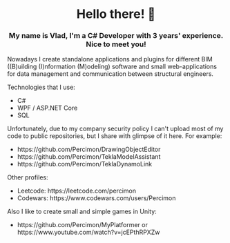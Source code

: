 <h1 align="center">Hello there! 👋</h1>
<h3 align="center">My name is Vlad, I'm a C# Developer with 3 years' experience. Nice to meet you!</h3>

Nowadays I create standalone applications and plugins for different BIM ((B)uilding (I)nformation (M)odeling) software and small web-applications for data management and communication between structural engineers.

Technologies that I use:
<ul>
  <li>C#</li>
  <li>WPF / ASP.NET Core</li>
  <li>SQL</li>
</ul>

Unfortunately, due to my company security policy I can't upload most of my code to public repositories, but I share with glimpse of it here.
For example:
<ul>
  <li>https://github.com/Percimon/DrawingObjectEditor</li>
  <li>https://github.com/Percimon/TeklaModelAssistant</li>
  <li>https://github.com/Percimon/TeklaDynamoLink</li>
</ul>

Other profiles:
<ul>
  <li>Leetcode: https://leetcode.com/percimon</li>
  <li>Codewars: https://www.codewars.com/users/Percimon</li>
</ul>

Also I like to create small and simple games in Unity:
<ul>
  <li>https://github.com/Percimon/MyPlatformer or https://www.youtube.com/watch?v=jcEPthRPXZw</li>
</ul>
